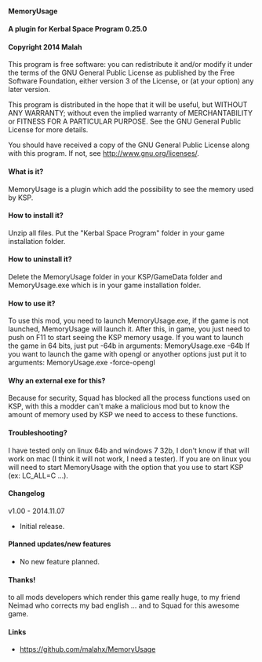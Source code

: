 ﻿#### MemoryUsage
#### A plugin for Kerbal Space Program 0.25.0
#### Copyright 2014 Malah

This program is free software: you can redistribute it and/or modify
it under the terms of the GNU General Public License as published by
the Free Software Foundation, either version 3 of the License, or
(at your option) any later version.

This program is distributed in the hope that it will be useful,
but WITHOUT ANY WARRANTY; without even the implied warranty of
MERCHANTABILITY or FITNESS FOR A PARTICULAR PURPOSE.  See the
GNU General Public License for more details.

You should have received a copy of the GNU General Public License
along with this program.  If not, see <http://www.gnu.org/licenses/>. 
 

#### What is it?

MemoryUsage is a plugin which add the possibility to see the memory used by KSP.

#### How to install it?

Unzip all files. Put the "Kerbal Space Program" folder in your game installation folder.

#### How to uninstall it?

Delete the MemoryUsage folder in your KSP/GameData folder and MemoryUsage.exe which is in your game installation folder.

#### How to use it?

To use this mod, you need to launch MemoryUsage.exe, if the game is not launched, MemoryUsage will launch it. After this, in game, you just need to push on F11 to start seeing the KSP memory usage.
If you want to launch the game in 64 bits, just put -64b in arguments: MemoryUsage.exe -64b
If you want to launch the game with opengl or anyother options just put it to arguments: MemoryUsage.exe -force-opengl

#### Why an external exe for this?

Because for security, Squad has blocked all the process functions used on KSP, with this a modder can't make a malicious mod but to know the amount of memory used by KSP we need to access to these functions.

#### Troubleshooting?

I have tested only on linux 64b and windows 7 32b, I don't know if that will work on mac (I think it will not work, I need a tester).
If you are on linux you will need to start MemoryUsage with the option that you use to start KSP (ex: LC_ALL=C ...).

#### Changelog

v1.00 - 2014.11.07
- Initial release.

#### Planned updates/new features

- No new feature planned.

#### Thanks!

to all mods developers which render this game really huge,
to my friend Neimad who corrects my bad english ...
and to Squad for this awesome game.

#### Links

- https://github.com/malahx/MemoryUsage